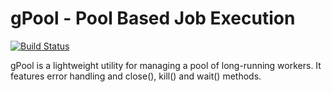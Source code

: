 # gPool - Pool Based Job Execution

[![Build Status](https://travis-ci.org/relvacode/gpool.svg?branch=master)](https://travis-ci.org/relvacode/gpool)

gPool is a lightweight utility for managing a pool of long-running workers.
It features error handling and close(), kill() and wait() methods.